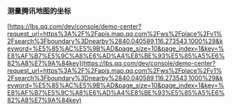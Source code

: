 ### 测量腾讯地图的坐标
[https://lbs.qq.com/dev/console/demo-center?request_url=https%3A%2F%2Fapis.map.qq.com%2Fws%2Fplace%2Fv1%2Fsearch%3Fboundary%3Dnearby%2840.040589,116.273543,1000%29&keyword=%E5%85%AC%E5%9B%AD&page_size=10&page_index=1&key=%E8%AF%B7%E5%9C%A8%E6%AD%A4%E8%BE%93%E5%85%A5%E6%82%A8%E7%9A%84key](https://lbs.qq.com/dev/console/demo-center?request_url=https%3A%2F%2Fapis.map.qq.com%2Fws%2Fplace%2Fv1%2Fsearch%3Fboundary%3Dnearby%2840.040589,116.273543,1000%29&keyword=%E5%85%AC%E5%9B%AD&page_size=10&page_index=1&key=%E8%AF%B7%E5%9C%A8%E6%AD%A4%E8%BE%93%E5%85%A5%E6%82%A8%E7%9A%84key) 